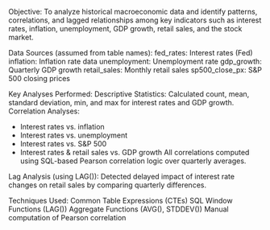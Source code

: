 Objective:
To analyze historical macroeconomic data and identify patterns, correlations, and lagged relationships among key indicators such as interest rates, inflation, unemployment, GDP growth, retail sales, and the stock market.

Data Sources (assumed from table names):
fed_rates: Interest rates (Fed)
inflation: Inflation rate data
unemployment: Unemployment rate
gdp_growth: Quarterly GDP growth
retail_sales: Monthly retail sales
sp500_close_px: S&P 500 closing prices

Key Analyses Performed:
Descriptive Statistics: Calculated count, mean, standard deviation, min, and max for interest rates and GDP growth.
Correlation Analyses:
- Interest rates vs. inflation
- Interest rates vs. unemployment
- Interest rates vs. S&P 500
- Interest rates & retail sales vs. GDP growth
All correlations computed using SQL-based Pearson correlation logic over quarterly averages.

Lag Analysis (using LAG()):
Detected delayed impact of interest rate changes on retail sales by comparing quarterly differences.

Techniques Used:
Common Table Expressions (CTEs)
SQL Window Functions (LAG())
Aggregate Functions (AVG(), STDDEV())
Manual computation of Pearson correlation
